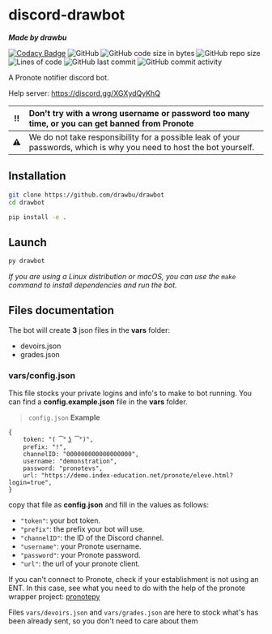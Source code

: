 # discord-drawbot

**_Made by drawbu_**

[![Codacy Badge](https://api.codacy.com/project/badge/Grade/95fca3eeb6184cd487b0bcca0bcd1d2e)](https://app.codacy.com/gh/drawbu/drawbot?utm_source=github.com&utm_medium=referral&utm_content=drawbu/drawbot&utm_campaign=Badge_Grade_Settings)
![GitHub](https://img.shields.io/github/license/drawbu/drawbot)
![GitHub code size in bytes](https://img.shields.io/github/languages/code-size/drawbu/drawbot)
![GitHub repo size](https://img.shields.io/github/repo-size/drawbu/drawbot)
![Lines of code](https://img.shields.io/tokei/lines/github/drawbu/drawbot)
![GitHub last commit](https://img.shields.io/github/last-commit/drawbu/drawbot)
![GitHub commit activity](https://img.shields.io/github/commit-activity/y/drawbu/drawbot)

A Pronote notifier discord bot.

Help server: https://discord.gg/XGXydQyKhQ

| :bangbang: | Don't try with a wrong username or password too many time, or you can get banned from Pronote                        |
| :--------: | :------------------------------------------------------------------------------------------------------------------- |
| :warning:  | We do not take responsibility for a possible leak of your passwords, which is why you need to host the bot yourself. |

## Installation

```sh
git clone https://github.com/drawbu/drawbot
cd drawbot

pip install -e .
```

## Launch

```sh
py drawbot
```

_If you are using a Linux distribution or macOS, you can use the `make` command to install dependencies and run the bot._

## Files documentation

The bot will create **3** json files in the **vars** folder:

-   devoirs.json
-   grades.json

### vars/config.json

This file stocks your private logins and info's to make to bot running.
You can find a **config.example.json** file in the **vars** folder.

> `config.json` **Example**

```json5
{
    token: "( ͡° ͜ʖ ͡°)",
    prefix: "!",
    channelID: "000000000000000000",
    username: "demonstration",
    password: "pronotevs",
    url: "https://demo.index-education.net/pronote/eleve.html?login=true",
}
```

copy that file as **config.json** and fill in the values as follows:

-   `"token"`: your bot token. <br>
-   `"prefix"`: the prefix your bot will use. <br>
-   `"channelID"`: the ID of the Discord channel. <br>
-   `"username"`: your Pronote username. <br>
-   `"password"`: your Pronote password. <br>
-   `"url"`: the url of your pronote client. <br>

If you can't connect to Pronote, check if your establishment is not using an
ENT. In this case, see what you need to do with the help of the pronote wrapper
project: [pronotepy](https://github.com/bain3/pronotepy)

Files `vars/devoirs.json` and `vars/grades.json` are here to stock what's has
been already sent, so you don't need to care about them
